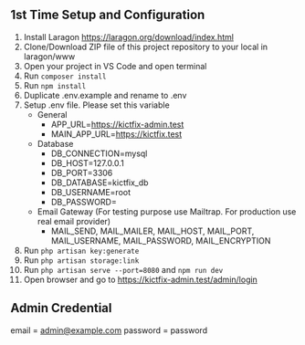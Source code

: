 ## 1st Time Setup and Configuration

1. Install Laragon https://laragon.org/download/index.html
2. Clone/Download ZIP file of this project repository to your local in laragon/www
3. Open your project in VS Code and open terminal
4. Run `composer install`
5. Run `npm install`
6. Duplicate .env.example and rename to .env
7. Setup .env file. Please set this variable
    - General
        - APP_URL=https://kictfix-admin.test
        - MAIN_APP_URL=https://kictfix.test
    - Database
        - DB_CONNECTION=mysql
        - DB_HOST=127.0.0.1
        - DB_PORT=3306
        - DB_DATABASE=kictfix_db
        - DB_USERNAME=root
        - DB_PASSWORD=
    - Email Gateway (For testing purpose use Mailtrap. For production use real email provider)
        - MAIL_SEND, MAIL_MAILER, MAIL_HOST, MAIL_PORT, MAIL_USERNAME, MAIL_PASSWORD, MAIL_ENCRYPTION
8. Run `php artisan key:generate`
9. Run `php artisan storage:link`
10. Run `php artisan serve --port=8080` and `npm run dev`
11. Open browser and go to https://kictfix-admin.test/admin/login

## Admin Credential

email = admin@example.com
password = password
